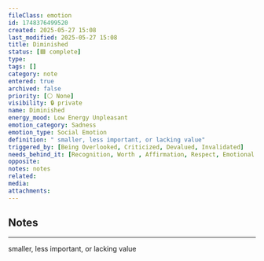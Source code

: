 ```yaml
---
fileClass: emotion
id: 1748376499520
created: 2025-05-27 15:08
last_modified: 2025-05-27 15:08
title: Diminished
status: [🟩 complete]
type: 
tags: []
category: note
entered: true
archived: false
priority: [⚪ None]
visibility: 🔒 private
name: Diminished
energy_mood: Low Energy Unpleasant
emotion_category: Sadness
emotion_type: Social Emotion
definition: " smaller, less important, or lacking value"
triggered_by: [Being Overlooked, Criticized, Devalued, Invalidated]
needs_behind_it: [Recognition, Worth , Affirmation, Respect, Emotional Visibility]
opposite: 
notes: notes
related: 
media: 
attachments:
---
```


## Notes
---
 smaller, less important, or lacking value

